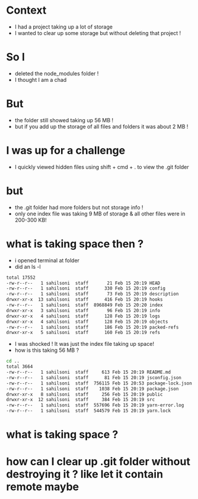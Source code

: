 # Context
- I had a project taking up a lot of storage
- I wanted to clear up some storage but without deleting that project ! 
# So I
- deleted the node_modules folder !
- I thought I am a chad 
# But 
- the folder still showed taking up 56 MB !
- but if you add up the storage of all files and folders it was about 2 MB !
# I was up for a challenge 
- I quickly viewed hidden files using shift + cmd + . to view the .git folder
# but
- the .git folder had more folders but not storage info !
- only one index file was taking 9 MB of storage & all other files were in 200-300 KB!
# what is taking space then ?
- i opened terminal at folder
- did an ls -l
```sh
total 17552
-rw-r--r--   1 sahilsoni  staff       21 Feb 15 20:19 HEAD
-rw-r--r--   1 sahilsoni  staff      330 Feb 15 20:19 config
-rw-r--r--   1 sahilsoni  staff       73 Feb 15 20:19 description
drwxr-xr-x  13 sahilsoni  staff      416 Feb 15 20:19 hooks
-rw-r--r--   1 sahilsoni  staff  8968849 Feb 15 20:20 index
drwxr-xr-x   3 sahilsoni  staff       96 Feb 15 20:19 info
drwxr-xr-x   4 sahilsoni  staff      128 Feb 15 20:19 logs
drwxr-xr-x   4 sahilsoni  staff      128 Feb 15 20:19 objects
-rw-r--r--   1 sahilsoni  staff      186 Feb 15 20:19 packed-refs
drwxr-xr-x   5 sahilsoni  staff      160 Feb 15 20:19 refs
```
- I was shocked ! It was just the index file taking up space!
- how is this taking 56 MB ?
```sh
cd ..
total 3664
-rw-r--r--   1 sahilsoni  staff     613 Feb 15 20:19 README.md
-rw-r--r--   1 sahilsoni  staff      81 Feb 15 20:19 jsconfig.json
-rw-r--r--   1 sahilsoni  staff  756115 Feb 15 20:53 package-lock.json
-rw-r--r--   1 sahilsoni  staff    1038 Feb 15 20:19 package.json
drwxr-xr-x   8 sahilsoni  staff     256 Feb 15 20:19 public
drwxr-xr-x  12 sahilsoni  staff     384 Feb 15 20:19 src
-rw-r--r--   1 sahilsoni  staff  557696 Feb 15 20:19 yarn-error.log
-rw-r--r--   1 sahilsoni  staff  544579 Feb 15 20:19 yarn.lock

```
# what is taking space ?
# how can I clear up .git folder without destroying it ? like let it contain remote maybe

